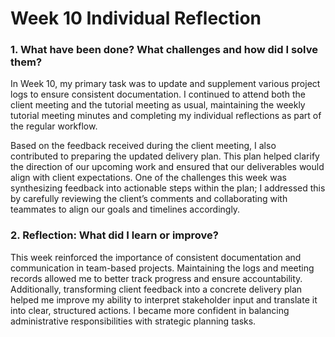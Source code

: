 # Week 10 Individual Reflection

### 1. What have been done? What challenges and how did I solve them?

In Week 10, my primary task was to update and supplement various project logs to ensure consistent documentation. I continued to attend both the client meeting and the tutorial meeting as usual, maintaining the weekly tutorial meeting minutes and completing my individual reflections as part of the regular workflow.

Based on the feedback received during the client meeting, I also contributed to preparing the updated delivery plan. This plan helped clarify the direction of our upcoming work and ensured that our deliverables would align with client expectations. One of the challenges this week was synthesizing feedback into actionable steps within the plan; I addressed this by carefully reviewing the client’s comments and collaborating with teammates to align our goals and timelines accordingly.

### 2. Reflection: What did I learn or improve?

This week reinforced the importance of consistent documentation and communication in team-based projects. Maintaining the logs and meeting records allowed me to better track progress and ensure accountability. Additionally, transforming client feedback into a concrete delivery plan helped me improve my ability to interpret stakeholder input and translate it into clear, structured actions. I became more confident in balancing administrative responsibilities with strategic planning tasks.
